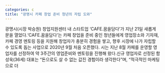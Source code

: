 ```yaml
---
categories: c
title: "광명시 카페 창업 준비 청년의 자립 도와"
---
```

광명시(시장 박승원) 창업지원센터 내 스타트업 ‘CAFE.꿈을담다’가 지난 21일 새롭게 문을 열었다.‘CAFE.꿈을담다’는 카페 창업을 준비 중인 청년들에게 영업장소와 기자재, 카페 경영 멘토링 등을 지원해 창업자가 충분히 경험을 쌓고, 향후 시장에 나가 자립할 수 있도록 돕는 사업으로 2020년 9월 처음 오픈했다. 시는 지난 8월 카페를 운영할 영업자를 선정하여 약 3주간의 영업준비와 멘토링을 진행해 왔다.신규 영업자로 선정된 함성욱(36세) 대표는 “돈으로도 살 수 없는 값진 경험이라 생각한다”며, “적극적인 마케팅으로 더